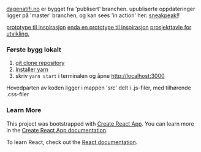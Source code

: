 [dagenatifi.no](https://www.dagenatifi.no/) er bygget fra 'publisert' branchen.
upubliserte oppdateringer ligger på 'master' branchen, og kan sees 'in action' her: [sneakpeak!](https://devdagenatifi.netlify.app/)! 

[prototype til inspirasjon](https://xd.adobe.com/view/0043ce06-0b46-49be-4d1c-76fd48e51043-7672/) 
[enda en prototype til inspirasjon](https://www.figma.com/file/UHpiayzTpDkdT22tiIwCJk/digitalstand?node-id=0%3A1) 
[prosjekttavle for utvikling.](https://github.com/orgs/ifi-dagen/projects/1)

### Første bygg lokalt
1. [git clone repository](https://help.github.com/en/github/creating-cloning-and-archiving-repositories/cloning-a-repository)
2. [Installer yarn](https://classic.yarnpkg.com/en/docs/install/#windows-stable)
3. skriv `yarn start` i terminalen og åpne [http://localhost:3000](http://localhost:3000)

Hovedparten av koden ligger i mappen 'src' delt i .js-filer, med tilhørende .css-filer


### Learn More
This project was bootstrapped with [Create React App](https://github.com/facebook/create-react-app).
You can learn more in the [Create React App documentation](https://facebook.github.io/create-react-app/docs/getting-started).

To learn React, check out the [React documentation](https://reactjs.org/).
